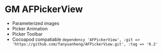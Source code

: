 # GM AFPickerView

* Parameterized images 
* Picker Animation
* Picker Toolbar
* Cocoapod compatiable
`dependency 'AFPickerView', :git => 'https://github.com/fanyuanheng/AFPickerView.git', :tag => '0.2'`
